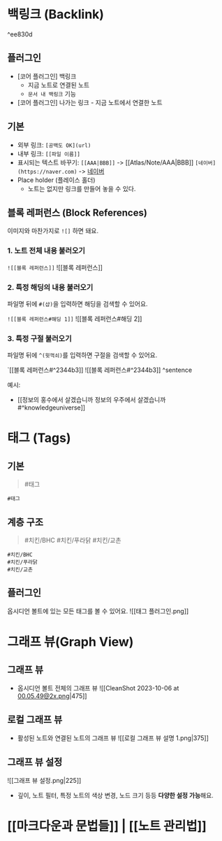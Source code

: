 # 백링크 (Backlink)

^ee830d

## 플러그인
- [코어 플러그인] 백링크
	- 지금 노트로 연결된 노트
	- `문서 내 백링크` 기능
- [코어 플러그인] 나가는 링크
		- 지금 노트에서 연결한 노트


## 기본
- 외부 링크: `[공백도 OK](url)`
- 내부 링크: `[[파일 이름]]`
- 표시되는 텍스트 바꾸기: 
  `[[AAA|BBB]]`  ->  [[Atlas/Note/AAA|BBB]]
  `[네이버](https://naver.com)` -> [네이버](https://naver.com)
- Place holder (플레이스 홀더)
	- 노트는 없지만 링크를 만들어 놓을 수 있다.



## 블록 레퍼런스 (Block References)
이미지와 마찬가지로 `![]` 하면 돼요.

### 1. 노트 전체 내용 불러오기
`![[블록 레퍼런스]]`
![[블록 레퍼런스]]

### 2. 특정 해딩의 내용 불러오기
파일명 뒤에 `#(샵)`을 입력하면 해딩을 검색할 수 있어요.

`![[블록 레퍼런스#해딩 1]]`
![[블록 레퍼런스#해딩 2]]

### 3. 특정 구절 불러오기
파일명 뒤에 `^(윗꺽쇠)`를 입력하면 구절을 검색할 수 있어요.

`[[블록 레퍼런스#^2344b3]]
![[블록 레퍼런스#^2344b3]] ^sentence

예시: 
- [[정보의 홍수에서 살겠습니까 정보의 우주에서 살겠습니까#^knowledgeuniverse]]



# 태그 (Tags)

## 기본

> #태그 

```
#태그
```

## 계층 구조

> #치킨/BHC #치킨/푸라닭 #치킨/교촌

```
#치킨/BHC
#치킨/푸라닭
#치킨/교촌
```


## 플러그인
옵시디언 볼트에 있는 모든 태그를 볼 수 있어요.
![[태그 플러그인.png]]






# 그래프 뷰(Graph View) 
## 그래프 뷰
- 옵시디언 볼트 전체의 그래프 뷰
![[CleanShot 2023-10-06 at 00.05.49@2x.png|475]]

## 로컬 그래프 뷰
- 활성된 노트와 연결된 노트의 그래프 뷰
![[로컬 그래프 뷰 설명 1.png|375]]

## 그래프 뷰 설정
![[그래프 뷰 설정.png|225]]
- 깊이, 노트 필터, 특정 노트의 색상 변경, 노드 크기 등등 **다양한 설정 가능**해요.



#  [[마크다운과 문법들]]  | [[노트 관리법]]